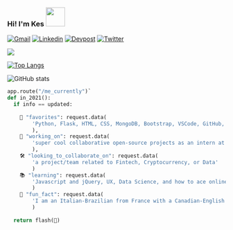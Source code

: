 ### Hi! I'm Kes <img src="https://media.giphy.com/media/ZCGlF41uo0GY7oPymE/giphy.gif" width="44px">
[![Gmail](https://img.shields.io/badge/Gmail-orange?style=plastic-&logo=Gmail&logoColor=white&link=mailto:kescardoso@gmail.com)](mailto:kescardoso@gmail.com)
[![Linkedin](https://img.shields.io/badge/Linkedin-yellow?style=plastic-&logo=Linkedin&logoColor=white&link=https://www.linkedin.com/in/kescardoso/)](https://www.linkedin.com/in/kescardoso/)
[![Devpost](https://img.shields.io/badge/Devpost-yellowgreen?style=plastic-&logo=Devpost&logoColor=white&link=https://devpost.com/kescardoso/)](https://devpost.com/kescardoso/)
[![Twitter](https://img.shields.io/badge/Twitter-green?style=plastic-&logo=Twitter&logoColor=white&link=https://twitter.com/kescardoso/)](https://twitter.com/kescardoso/)

![](https://media.giphy.com/media/2RiU1RUjyh4C4/giphy.gif)

[![Top Langs](https://github-readme-stats.vercel.app/api/top-langs/?username=kescardoso&layout=compact&langs_count=6&theme=onedark)](https://github.com/kescardoso/github-readme-stats)

![GitHub stats](https://github-readme-stats.vercel.app/api?username=kescardoso&theme=onedark&show_icons=true&hide=issues&count_private=true)

```python
app.route("/me_currently")`
def in_2021():
  if info == updated:
  
    🤖 "favorites": request.data(
        'Python, Flask, HTML, CSS, MongoDB, Bootstrap, VSCode, GitHub, Heroku, Figma, UX and Jasper (my cat)'
        ),
    💪 "working_on": request.data(
        'super cool collaborative open-source projects as an intern at MLH'
        ),
    🛠 "looking_to_collaborate_on": request.data(
        'a project/team related to Fintech, Cryptocurrency, or Data'
        )
    📚 "learning": request.data(
        'Javascript and jQuery, UX, Data Science, and how to ace online karaoke'
        )
    🦩 "fun_fact": request.data(
        'I am an Italian-Brazilian from France with a Canadian-English accent. I gave up placing where I come from'
        )
        
  return flash(🍉)
```

